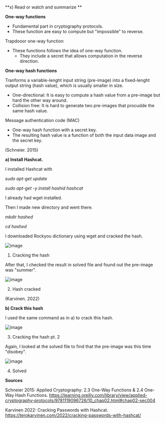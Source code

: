 **x) Read or watch and summarize **

**One-way functions**

  * Fundamental part in cryptography protocols.
  * These function are easy to compute but "impossible" to reverse.

Trapdooor one-way function

  * These functions follows the idea of one-way function.
      * They include a secret that allows computation in the reverse direction.

**One-way hash functions**

Tranforms a variable-lenght input string (pre-image) into a fixed-lenght output string (hash value), which is usually smaller in size. 

  * One-directional: It is easy to compute a hash value from a pre-image but hard the other way around. 
  * Collision free: It is hard to generate two pre-images that procudde the same hash value.
  
Message authentication code (MAC)

  * One-way hash function with a secret key.
  * The resulting hash value is a function of both the input data image and the secret key.

(Schneier. 2015)


**a) Install Hashcat.**

  I installed Hashcat with

  
  _sudo apt-get update_
  
  _sudo apt-get -y install hashid hashcat_
  

  I already had wget installed.

  

Then I made new directory and went there.

  _mkdir hashed_
  
  _cd hashed_

I downloaded Rockyou dictionary using wget and cracked the hash. 


![image](https://github.com/user-attachments/assets/7c51927a-9baa-4a1e-ac0d-22727cb12ca0)

1. Cracking the hash

After that, I checked the result in solved file and found out the pre-image was "summer". 


![image](https://github.com/user-attachments/assets/6e0a73ca-1595-4762-a1da-f35b406ad460)

2. Hash cracked

(Karvinen. 2022)



**b) Crack this hash**

I used the same command as in a) to crack this hash. 

![image](https://github.com/user-attachments/assets/1adcf0d2-e916-486a-81db-b94442c347c0)

3. Cracking the hash pt. 2

Again, I looked at the solved file to find that the pre-image was this time "disobey". 

![image](https://github.com/user-attachments/assets/2370c544-9354-43d7-98e7-6756ebe62728)

4. Solved



**Sources**


Schneier 2015: Applied Cryptography: 2.3 One-Way Functions & 2.4 One-Way Hash Functions. https://learning.oreilly.com/library/view/applied-cryptography-protocols/9781119096726/10_chap02.html#chap02-sec004

Karvinen 2022: Cracking Passwords with Hashcat. https://terokarvinen.com/2022/cracking-passwords-with-hashcat/
